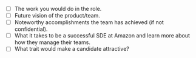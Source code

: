 - [ ] The work you would do in the role.
- [ ] Future vision of the product/team. 
- [ ] Noteworthy accomplishments the team has achieved (if not confidential).
- [ ] What it takes to be a successful SDE at Amazon and learn more about how they manage their teams.
- [ ] What trait would make a candidate attractive?